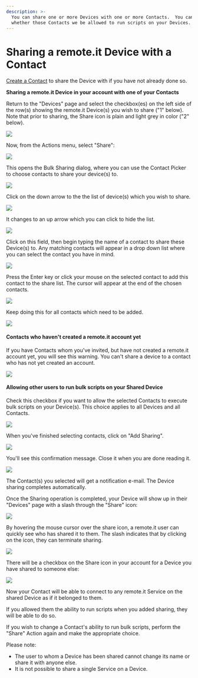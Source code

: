 ```yaml
---
description: >-
  You can share one or more Devices with one or more Contacts.  You can choose
  whether those Contacts we be allowed to run scripts on your Devices.
---
```


# Sharing a remote.it Device with a Contact

[Create a Contact](../managing-contacts/create-a-contact.md) to share the Device with if you have not already done so.

**Sharing a remote.it Device in your account with one of your Contacts**

Return to the "Devices" page and select the checkbox\(es\) on the left side of the row\(s\) showing the remote.it Device\(s\) you wish to share \("1" below\).  Note that prior to sharing, the Share icon is plain and light grey in color \("2" below\).

![](../../.gitbook/assets/image%20%28271%29.png)

Now, from the Actions menu, select "Share":

![](../../.gitbook/assets/image%20%2881%29.png)

This opens the Bulk Sharing dialog, where you can use the Contact Picker to choose contacts to share your device\(s\) to.

![](../../.gitbook/assets/image%20%28287%29.png)

Click on the down arrow to the the list of device\(s\) which you wish to share.  

![](../../.gitbook/assets/image%20%2865%29.png)

It changes to an up arrow which you can click to hide the list.

![](../../.gitbook/assets/image%20%28458%29.png)

Click on this field, then begin typing the name of a contact to share these Device\(s\) to.  Any matching contacts will appear in a drop down list where you can select the contact you have in mind.

![](../../.gitbook/assets/image%20%28265%29.png)

Press the Enter key or click your mouse on the selected contact to add this contact to the share list.  The cursor will appear at the end of the chosen contacts.

![](../../.gitbook/assets/image%20%28236%29.png)

Keep doing this for all contacts which need to be added.

![](../../.gitbook/assets/image%20%2884%29.png)

#### Contacts who haven't created a remote.it account yet

If you have Contacts whom you've invited, but have not created a remote.it account yet, you will see this warning.  You can't share a device to a contact who has not yet created an account.

![](../../.gitbook/assets/image%20%28300%29.png)

#### Allowing other users to run bulk scripts on your Shared Device

Check this checkbox if you want to allow the selected Contacts to execute bulk scripts on your Device\(s\).  This choice applies to all Devices and all Contacts.

![](../../.gitbook/assets/image%20%28162%29.png)

When you've finished selecting contacts, click on "Add Sharing".

![](../../.gitbook/assets/image%20%28425%29.png)

You'll see this confirmation message.  Close it when you are done reading it.

![](../../.gitbook/assets/image%20%28476%29.png)

The Contact\(s\) you selected will get a notification e-mail.  The Device sharing completes automatically.

Once the Sharing operation is completed, your Device will show up in their "Devices" page with a slash through the "Share" icon:

![](../../.gitbook/assets/image%20%28402%29.png)

By hovering the mouse cursor over the share icon, a remote.it user can quickly see who has shared it to them.  The slash indicates that by clicking on the icon, they can terminate sharing.

![](../../.gitbook/assets/image%20%28209%29.png)

There will be a checkbox on the Share icon in your account for a Device you have shared to someone else:

![](../../.gitbook/assets/image%20%28264%29.png)

Now your Contact will be able to connect to any remote.it Service on the shared Device as if it belonged to them.  

If you allowed them the ability to run scripts when you added sharing, they will be able to do so.

If you wish to change a Contact's ability to run bulk scripts, perform the "Share" Action again and make the appropriate choice.

Please note:

* The user to whom a Device has been shared cannot change its name or share it with anyone else.
* It is not possible to share a single Service on a Device.

